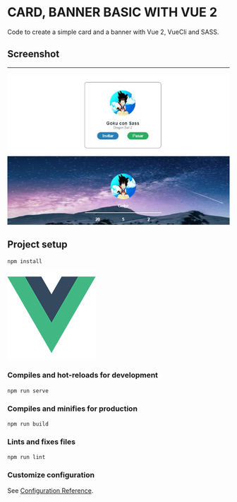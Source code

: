 # CARD, BANNER BASIC WITH VUE 2

Code to create a simple card and a banner with Vue 2, VueCli and SASS.

## Screenshot
___

![](src/assets/cards.jpg)

## Project setup
```
npm install
```
![](src/assets/logo.png)

### Compiles and hot-reloads for development
```
npm run serve
```

### Compiles and minifies for production
```
npm run build
```

### Lints and fixes files
```
npm run lint
```

### Customize configuration
See [Configuration Reference](https://cli.vuejs.org/config/).


